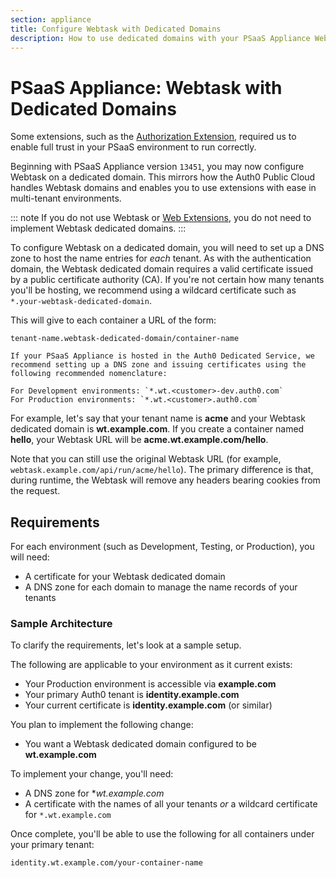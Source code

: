 ```yaml
---
section: appliance
title: Configure Webtask with Dedicated Domains
description: How to use dedicated domains with your PSaaS Appliance Webtask
---
```

# PSaaS Appliance: Webtask with Dedicated Domains

Some extensions, such as the [Authorization Extension](/extensions/authorization-extension/v2), required us to enable full trust in your PSaaS environment to run correctly.

Beginning with PSaaS Appliance version `13451`, you may now configure Webtask on a dedicated domain. This mirrors how the Auth0 Public Cloud handles Webtask domains and enables you to use extensions with ease in multi-tenant environments.

::: note
If you do not use Webtask or [Web Extensions](/appliance/extensions), you do not need to implement Webtask dedicated domains.
:::

To configure Webtask on a dedicated domain, you will need to set up a DNS zone to host the name entries for *each* tenant. As with the authentication domain, the Webtask dedicated domain requires a valid certificate issued by a public certificate authority (CA). If you're not certain how many tenants you'll be hosting, we recommend using a wildcard certificate such as `*.your-webtask-dedicated-domain`.

This will give to each container a URL of the form:

```text
tenant-name.webtask-dedicated-domain/container-name
```

```panel PSaaS Appliance Hosted Using the Auth0 Dedicated Service
If your PSaaS Appliance is hosted in the Auth0 Dedicated Service, we recommend setting up a DNS zone and issuing certificates using the following recommended nomenclature:

For Development environments: `*.wt.<customer>-dev.auth0.com`
For Production environments: `*.wt.<customer>.auth0.com`
```

For example, let's say that your tenant name is **acme** and your Webtask dedicated domain is **wt.example.com**. If you create a container named **hello**, your Webtask URL will be **acme.wt.example.com/hello**.

Note that you can still use the original Webtask URL (for example, `webtask.example.com/api/run/acme/hello`). The primary difference is that, during runtime, the Webtask will remove any headers bearing cookies from the request.

## Requirements

For each environment (such as Development, Testing, or Production), you will need:

* A certificate for your Webtask dedicated domain
* A DNS zone for each domain to manage the name records of your tenants

### Sample Architecture

To clarify the requirements, let's look at a sample setup.

The following are applicable to your environment as it current exists:

* Your Production environment is accessible via **example.com**
* Your primary Auth0 tenant is **identity.example.com**
* Your current certificate is **identity.example.com** (or similar)

You plan to implement the following change:

* You want a Webtask dedicated domain configured to be **wt.example.com**

To implement your change, you'll need:

* A DNS zone for **wt.example.com*
* A certificate with the names of all your tenants *or* a wildcard certificate for `*.wt.example.com`

Once complete, you'll be able to use the following for all containers under your primary tenant:

```text
identity.wt.example.com/your-container-name
```